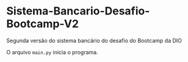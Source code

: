 # Sistema-Bancario-Desafio-Bootcamp-V2

Segunda versão do sistema bancário do desafio do Bootcamp da DIO

O arquivo `main.py` inicia o programa.
